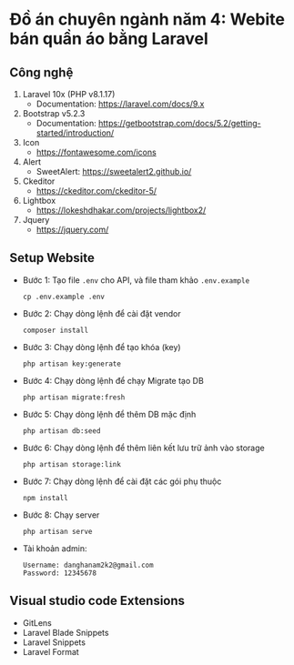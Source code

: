 # Đồ án chuyên ngành năm 4: Webite bán quần áo bằng Laravel
## Công nghệ
1. Laravel 10x (PHP v8.1.17)
    - Documentation: https://laravel.com/docs/9.x
2. Bootstrap v5.2.3
    - Documentation: https://getbootstrap.com/docs/5.2/getting-started/introduction/
3. Icon
    - https://fontawesome.com/icons
4. Alert
    - SweetAlert: https://sweetalert2.github.io/
5. Ckeditor
    - https://ckeditor.com/ckeditor-5/
6. Lightbox
    - https://lokeshdhakar.com/projects/lightbox2/
7. Jquery
    - https://jquery.com/
    
## Setup Website
- Bước 1: Tạo file `.env` cho API, và file tham khảo `.env.example`
    ```
    cp .env.example .env
    ```
- Bước 2: Chạy dòng lệnh để cài đặt vendor
    ```
    composer install
    ```
- Bước 3: Chạy dòng lệnh để tạo khóa (key)
    ```
    php artisan key:generate
    ```
- Bước 4: Chạy dòng lệnh để chạy Migrate tạo DB
    ```
    php artisan migrate:fresh
    ```
- Bước 5: Chạy dòng lệnh để thêm DB mặc định
    ```
    php artisan db:seed
    ```
- Bước 6: Chạy dòng lệnh để thêm liên kết lưu trữ ảnh vào storage
    ```
    php artisan storage:link
    ```
- Bước 7: Chạy dòng lệnh để cài đặt các gói phụ thuộc 
    ```
    npm install
    ```

- Bước 8: Chạy server
    ```
    php artisan serve 

    ```
- Tài khoản admin:
     ```
    Username: danghanam2k2@gmail.com
    Password: 12345678
    ```

## Visual studio code Extensions
- GitLens
- Laravel Blade Snippets
- Laravel Snippets
- Laravel Format
